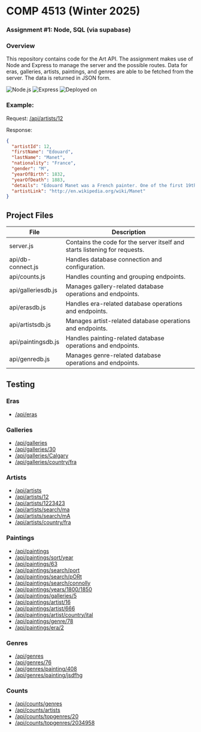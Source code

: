 # COMP 4513 (Winter 2025)

### Assignment #1: Node, SQL (via supabase)

### Overview

This repository contains code for the Art API. The assignment makes use of Node and Express to manage the server and the possible routes. Data for eras, galleries, artists, paintings, and genres are able to be fetched from the server. The data is returned in JSON form.

![Node.js](https://img.shields.io/badge/Node.js-22.12.0-green) ![Express](https://img.shields.io/badge/Express-4.21.1-blue) ![Deployed on](https://img.shields.io/badge/Deployed%20on-Render.com-orange)

### Example:

Request: [/api/artists/12](https://art-api-he4r.onrender.com/api/artists/12)

Response:

```json
{
  "artistId": 12,
  "firstName": "Edouard",
  "lastName": "Manet",
  "nationality": "France",
  "gender": "M",
  "yearOfBirth": 1832,
  "yearOfDeath": 1883,
  "details": "Edouard Manet was a French painter. One of the first 19th-century artists to approach modern-life subjects, he was a pivotal figure in the transition from Realism to Impressionism.",
  "artistLink": "http://en.wikipedia.org/wiki/Manet"
}
```

## Project Files

| File               | Description                                                                |
| ------------------ | -------------------------------------------------------------------------- |
| server.js          | Contains the code for the server itself and starts listening for requests. |
| api/db-connect.js  | Handles database connection and configuration.                             |
| api/counts.js      | Handles counting and grouping endpoints.                                   |
| api/galleriesdb.js | Manages gallery-related database operations and endpoints.                 |
| api/erasdb.js      | Handles era-related database operations and endpoints.                     |
| api/artistsdb.js   | Manages artist-related database operations and endpoints.                  |
| api/paintingsdb.js | Handles painting-related database operations and endpoints.                |
| api/genredb.js     | Manages genre-related database operations and endpoints.                   |

## Testing

### Eras

- [/api/eras](https://art-api-he4r.onrender.com/api/eras)

### Galleries

- [/api/galleries](https://art-api-he4r.onrender.com/api/galleries)
- [/api/galleries/30](https://art-api-he4r.onrender.com/api/galleries/30)
- [/api/galleries/Calgary](https://art-api-he4r.onrender.com/api/galleries/Calgary)
- [/api/galleries/country/fra](https://art-api-he4r.onrender.com/api/galleries/country/fra)

### Artists

- [/api/artists](https://art-api-he4r.onrender.com/api/artists)
- [/api/artists/12](https://art-api-he4r.onrender.com/api/artists/12)
- [/api/artists/1223423](https://art-api-he4r.onrender.com/api/artists/1223423)
- [/api/artists/search/ma](https://art-api-he4r.onrender.com/api/artists/search/ma)
- [/api/artists/search/mA](https://art-api-he4r.onrender.com/api/artists/search/mA)
- [/api/artists/country/fra](https://art-api-he4r.onrender.com/api/artists/country/fra)

### Paintings

- [/api/paintings](https://art-api-he4r.onrender.com/api/paintings)
- [/api/paintings/sort/year](https://art-api-he4r.onrender.com/api/paintings/sort/year)
- [/api/paintings/63](https://art-api-he4r.onrender.com/api/paintings/63)
- [/api/paintings/search/port](https://art-api-he4r.onrender.com/api/paintings/search/port)
- [/api/paintings/search/pORt](https://art-api-he4r.onrender.com/api/paintings/search/pORt)
- [/api/paintings/search/connolly](https://art-api-he4r.onrender.com/api/paintings/search/connolly)
- [/api/paintings/years/1800/1850](https://art-api-he4r.onrender.com/api/paintings/years/1800/1850)
- [/api/paintings/galleries/5](https://art-api-he4r.onrender.com/api/paintings/galleries/5)
- [/api/paintings/artist/16](https://art-api-he4r.onrender.com/api/paintings/artist/16)
- [/api/paintings/artist/666](https://art-api-he4r.onrender.com/api/paintings/artist/666)
- [/api/paintings/artist/country/ital](https://art-api-he4r.onrender.com/api/paintings/artist/country/ital)
- [/api/paintings/genre/78](https://art-api-he4r.onrender.com/api/paintings/genre/78)
- [/api/paintings/era/2](https://art-api-he4r.onrender.com/api/paintings/era/2)

### Genres

- [/api/genres](https://art-api-he4r.onrender.com/api/genres)
- [/api/genres/76](https://art-api-he4r.onrender.com/api/genres/76)
- [/api/genres/painting/408](https://art-api-he4r.onrender.com/api/genres/painting/408)
- [/api/genres/painting/jsdfhg](https://art-api-he4r.onrender.com/api/genres/painting/jsdfhg)

### Counts

- [/api/counts/genres](https://art-api-he4r.onrender.com/api/counts/genres)
- [/api/counts/artists](https://art-api-he4r.onrender.com/api/counts/artists)
- [/api/counts/topgenres/20](https://art-api-he4r.onrender.com/api/counts/topgenres/20)
- [/api/counts/topgenres/2034958](https://art-api-he4r.onrender.com/api/counts/topgenres/2034958)
